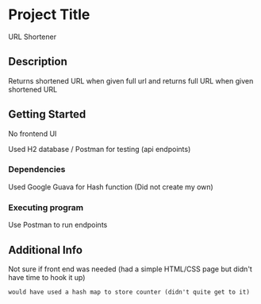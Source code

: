 # Project Title

URL Shortener

## Description

Returns shortened URL when given full url and returns full URL when given shortened URL  

## Getting Started

No frontend UI

Used H2 database / Postman for testing (api endpoints)

### Dependencies

Used Google Guava for Hash function (Did not create my own)


### Executing program

Use Postman to run endpoints

## Additional Info

Not sure if front end was needed (had a simple HTML/CSS page but didn't have time to hook it up)
```
would have used a hash map to store counter (didn't quite get to it) 
